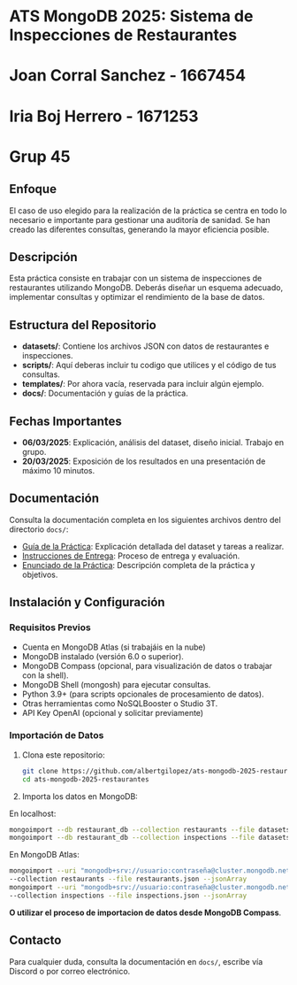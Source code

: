 # ATS MongoDB 2025: Sistema de Inspecciones de Restaurantes

# Joan Corral Sanchez - 1667454
# Iria Boj Herrero - 1671253
# Grup 45

## Enfoque
El caso de uso elegido para la realización de la práctica se centra en todo lo necesario e importante para gestionar una auditoría de sanidad. Se han creado las diferentes
consultas, generando la mayor eficiencia posible.

## Descripción

Esta práctica consiste en trabajar con un sistema de inspecciones de restaurantes utilizando MongoDB. Deberás diseñar un esquema adecuado, implementar consultas y optimizar el rendimiento de la base de datos.

## Estructura del Repositorio

- **datasets/**: Contiene los archivos JSON con datos de restaurantes e inspecciones.
- **scripts/**: Aquí deberas incluir tu codigo que utilices y el código de tus consultas.
- **templates/**: Por ahora vacía, reservada para incluir algún ejemplo.
- **docs/**: Documentación y guías de la práctica.

## Fechas Importantes

- **06/03/2025**: Explicación, análisis del dataset, diseño inicial. Trabajo en grupo.
- **20/03/2025**: Exposición de los resultados en una presentación de máximo 10 minutos.

## Documentación

Consulta la documentación completa en los siguientes archivos dentro del directorio `docs/`:

- [Guía de la Práctica](docs/GUIA_PRACTICA.md): Explicación detallada del dataset y tareas a realizar.
- [Instrucciones de Entrega](docs/INSTRUCCIONES_ENTREGA.md): Proceso de entrega y evaluación.
- [Enunciado de la Práctica](docs/ENUNCIADO.md): Descripción completa de la práctica y objetivos.

## Instalación y Configuración

### Requisitos Previos

- Cuenta en MongoDB Atlas (si trabajáis en la nube)
- MongoDB instalado (versión 6.0 o superior).
- MongoDB Compass (opcional, para visualización de datos o trabajar con la shell).
- MongoDB Shell (mongosh) para ejecutar consultas.
- Python 3.9+ (para scripts opcionales de procesamiento de datos).
- Otras herramientas como NoSQLBooster o Studio 3T.
- API Key OpenAI (opcional y solicitar previamente)

### Importación de Datos

1. Clona este repositorio:
   ```bash
   git clone https://github.com/albertgilopez/ats-mongodb-2025-restaurantes.git
   cd ats-mongodb-2025-restaurantes
   ```
2. Importa los datos en MongoDB:

En localhost:

```bash
mongoimport --db restaurant_db --collection restaurants --file datasets/restaurants.json --jsonArray
mongoimport --db restaurant_db --collection inspections --file datasets/inspections.json --jsonArray
```

En MongoDB Atlas:

```bash
mongoimport --uri "mongodb+srv://usuario:contraseña@cluster.mongodb.net/restaurant_db" \
--collection restaurants --file restaurants.json --jsonArray
mongoimport --uri "mongodb+srv://usuario:contraseña@cluster.mongodb.net/restaurant_db" \
--collection inspections --file inspections.json --jsonArray
```

**O utilizar el proceso de importacion de datos desde MongoDB Compass**.

## Contacto

Para cualquier duda, consulta la documentación en `docs/`, escribe vía Discord o por correo electrónico.

